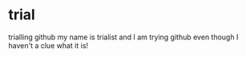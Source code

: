 # trial
trialling github
my name is trialist and I am trying github even though I haven't a clue what it is!
